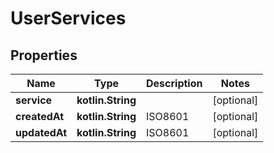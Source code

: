 
# UserServices

## Properties
Name | Type | Description | Notes
------------ | ------------- | ------------- | -------------
**service** | **kotlin.String** |  |  [optional]
**createdAt** | **kotlin.String** | ISO8601 |  [optional]
**updatedAt** | **kotlin.String** | ISO8601 |  [optional]



